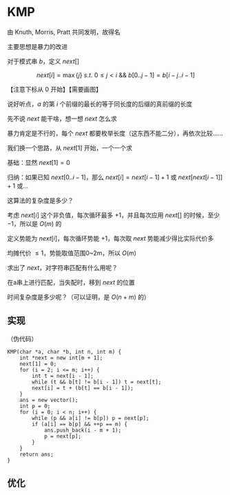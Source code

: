 # KMP

由 Knuth, Morris, Pratt 共同发明，故得名

主要思想是暴力的改进

对于模式串 $b$，定义 $next[]$

$$next[i] = \max\{j\}\ s.t.\ 0 \leq j<i\ \&\&\ b[0..j-1]=b[i-j..i-1]$$

【注意下标从 $0$ 开始】【需要画图】

说好听点，$a$ 的第 $i$ 个前缀的最长的等于同长度的后缀的真前缀的长度

先不说 $next$ 能干啥，想一想 $next$ 怎么求

暴力肯定是不行的，每个 $next$ 都要枚举长度（这东西不能二分），再依次比较……

我们换一个思路，从 $next[1]$ 开始，一个一个求

基础：显然 $next[1]=0$

归纳：如果已知 $next[0..i-1]$，那么 $next[i]=next[i-1]+1$ 或 $next[next[i-1]]+1$ 或…

这算法的复杂度是多少？

考虑 $next[i]$ 这个非负值，每次循环最多 $+1$，并且每次应用 $next[]$ 的时候，至少 $-1$，所以是 $O(m)$ 的

定义势能为 $next[i]$，每次循环势能 $+1$，每次取 $next$ 势能减少得比实际代价多

均摊代价 $\leq 1$，势能取值范围0~2m，所以 $O(m)$

求出了 $next$，对字符串匹配有什么用呢？

在a串上进行匹配，当失配时，移到 $next$ 的位置

时间复杂度是多少呢？（可以证明，是 $O(n+m)$ 的）

## 实现

（伪代码）

```
KMP(char *a, char *b, int n, int m) {
	int *next = new int[m + 1];
	next[1] = 0;
	for (i = 2; i <= m; i++) {
		int t = next[i - 1];
		while (t && b[t] != b[i - 1]) t = next[t];
		next[i] = t + (b[t] == b[i - 1]);
	}
	ans = new vector();
	int p = 0;
	for (i = 0; i < n; i++) {
		while (p && a[i] != b[p]) p = next[p];
		if (a[i] == b[p] && ++p == m) {
			ans.push_back(i - m + 1);
			p = next[p];
		}
	}
	return ans;
}
```

## 优化
